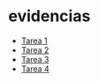 # evidencias

+ [Tarea 1](docs/tarea-1.md)
+ [Tarea 2](docs/tarea-2.md)
+ [Tarea 3](docs/tarea-3.md)
+ [Tarea 4](docs/tarea-4.md)
